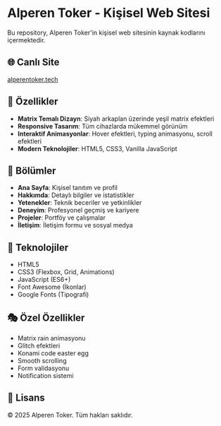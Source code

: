 # Alperen Toker - Kişisel Web Sitesi

Bu repository, Alperen Toker'in kişisel web sitesinin kaynak kodlarını içermektedir.

## 🌐 Canlı Site
[alperentoker.tech](https://alperentoker.tech)

## 🎨 Özellikler
- **Matrix Temalı Dizayn**: Siyah arkaplan üzerinde yeşil matrix efektleri
- **Responsive Tasarım**: Tüm cihazlarda mükemmel görünüm
- **Interaktif Animasyonlar**: Hover efektleri, typing animasyonu, scroll efektleri
- **Modern Teknolojiler**: HTML5, CSS3, Vanilla JavaScript

## 📱 Bölümler
- **Ana Sayfa**: Kişisel tanıtım ve profil
- **Hakkımda**: Detaylı bilgiler ve istatistikler
- **Yetenekler**: Teknik beceriler ve yetkinlikler
- **Deneyim**: Profesyonel geçmiş ve kariyere
- **Projeler**: Portföy ve çalışmalar
- **İletişim**: İletişim formu ve sosyal medya

## 🚀 Teknolojiler
- HTML5
- CSS3 (Flexbox, Grid, Animations)
- JavaScript (ES6+)
- Font Awesome (İkonlar)
- Google Fonts (Tipografi)

## 🎭 Özel Özellikler
- Matrix rain animasyonu
- Glitch efektleri
- Konami code easter egg
- Smooth scrolling
- Form validasyonu
- Notification sistemi

## 📄 Lisans
© 2025 Alperen Toker. Tüm hakları saklıdır.
